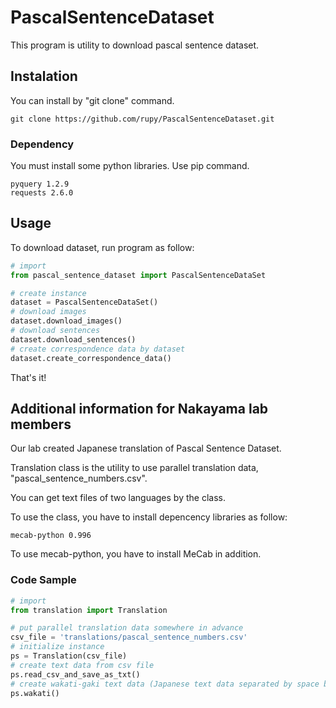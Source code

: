 # PascalSentenceDataset

This program is utility to download pascal sentence dataset.

## Instalation

You can install by "git clone" command.

```
git clone https://github.com/rupy/PascalSentenceDataset.git
```

### Dependency

You must install some python libraries. Use pip command.

```
pyquery 1.2.9
requests 2.6.0
```

## Usage

To download dataset, run program as follow:
```python
# import
from pascal_sentence_dataset import PascalSentenceDataSet

# create instance
dataset = PascalSentenceDataSet()
# download images
dataset.download_images()
# download sentences
dataset.download_sentences()
# create correspondence data by dataset
dataset.create_correspondence_data()
```

That's it!

## Additional information for Nakayama lab members

Our lab created Japanese translation of Pascal Sentence Dataset.

Translation class is the utility to use parallel translation data, "pascal_sentence_numbers.csv".

You can get text files of two languages by the class.

To use the class, you have to install depencency libraries as follow:

```
mecab-python 0.996
```

To use mecab-python, you have to install MeCab in addition.

### Code Sample

```python
# import
from translation import Translation

# put parallel translation data somewhere in advance
csv_file = 'translations/pascal_sentence_numbers.csv'
# initialize instance
ps = Translation(csv_file)
# create text data from csv file
ps.read_csv_and_save_as_txt()
# create wakati-gaki text data (Japanese text data separated by space between each word)
ps.wakati()
```


